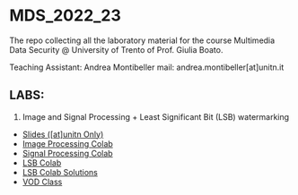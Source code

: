 # MDS_2022_23
The repo collecting all the laboratory material for the course Multimedia Data Security @ University of Trento of Prof. Giulia Boato.

Teaching Assistant: Andrea Montibeller
mail: andrea.montibeller[at]unitn.it

## LABS:

1. Image and Signal Processing + Least Significant Bit (LSB) watermarking 
- [Slides ([at]unitn Only)](https://docs.google.com/presentation/d/1_dwrsOQaAdGMbHHroH0qEqmmvUBaSJFLBqJj_nWlAAA/edit?usp=sharing) 
- [Image Processing Colab](https://drive.google.com/file/d/1EKHJZQxmu1tgkos8ueDf1X-sXJRUdWaE/view?usp=sharing) 
- [Signal Processing Colab](https://drive.google.com/file/d/1Yq4XmY7fjfvTlU9FdWYO14swL0bUjESH/view?usp=sharing) 
- [LSB Colab](https://drive.google.com/file/d/1Kx9k32m1hVwisHlntZYS1loGp9GbLAza/view?usp=sharing) 
- [LSB Colab Solutions]() 
- [VOD Class]() 
<!---[VOD Class]()--->
